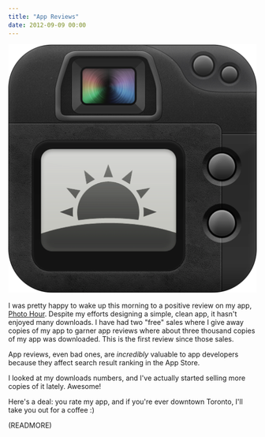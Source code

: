 ```yaml
---
title: "App Reviews"
date: 2012-09-09 00:00
---
```


 ![](/img/import/blog/app-reviews/AD674B13436F42919A69EC2BB287DC09.png)

I was pretty happy to wake up this morning to a positive review on my app, [Photo Hour](http://itunes.apple.com/us/app/photo-hour/id524263013). Despite my efforts designing a simple, clean app, it hasn't enjoyed many downloads. I have had two "free" sales where I give away copies of my app to garner app reviews where about three thousand copies of my app was downloaded. This is the first review since those sales.

App reviews, even bad ones, are _incredibly_ valuable to app developers because they affect search result ranking in the App Store.

I looked at my downloads numbers, and I've actually started selling more copies of it lately. Awesome!

Here's a deal: you rate my app, and if you're ever downtown Toronto, I'll take you out for a coffee :)

(READMORE)
